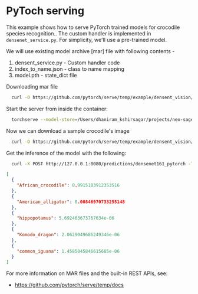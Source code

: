 # PyToch serving  
This example shows how to serve PyTorch trained models for crocodile species recognition..
The custom handler is implemented in `densenet_service.py`. For simplicity, we'll use a pre-trained model.

We will use existing model archive [mar] file  with following contents - 
1. densent_service.py - Custom handler code
2. index_to_name.json - class to name mapping
3. model.pth - state_dict file

Downloading mar file
```bash
  curl -O https://github.com/pytorch/serve/temp/example/densent_vision/densent161.jpeg
```

Start the server from inside the container:
```bash
  torchserve --model-store=/Users/dhaniram_kshirsagar/projects/neo-sagemaker/mms/model-store --models densenet161=densenet161.mar
```

Now we can download a sample crocodile's image
```bash
  curl -O https://github.com/pytorch/serve/temp/example/densent_vision/croco.jpg
```
Get the inference of the model with the following:
```bash
  curl -X POST http://127.0.0.1:8080/predictions/densenet161_pytorch -T croco.jpg
```
```json
[
  {
    "African_crocodile": 0.9915103912353516
  },
  {
    "American_alligator": 0.00846970733255148
  },
  {
    "hippopotamus": 5.692463673767634e-06
  },
  {
    "Komodo_dragon": 2.0629049686249346e-06
  },
  {
    "common_iguana": 1.4585045846615685e-06
  }
]
```

For more information on MAR files and the built-in REST APIs, see:
* https://github.com/pytorch/serve/temp/docs
